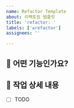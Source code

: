 ```yaml
---
name: Refactor Template
about: 리팩토링 템플릿
title: 'refactor: '
labels: ['♻️refactor']
assignees: ''

---
```


## 📌 어떤 기능인가요?
<!-- 추가하려는 기능에 대해 간결하게 설명해주세요 -->


## 📝 작업 상세 내용
- [ ] TODO